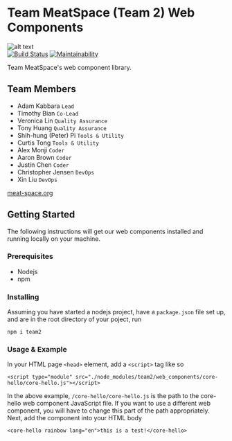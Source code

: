 # Team MeatSpace (Team 2) Web Components
![alt text](https://meat-space.org/img/logo.png "MeatSpace logo 1") <br/>
[![Build Status](https://travis-ci.com/ucsd-cse112/Team2.svg?token=GDhf5VDFYPsMkr26iBEV&branch=ci-pipeline)](https://travis-ci.com/ucsd-cse112/Team2)
[![Maintainability](https://api.codeclimate.com/v1/badges/a99a88d28ad37a79dbf6/maintainability)](https://codeclimate.com/github/codeclimate/codeclimate/maintainability) <br/>

Team MeatSpace's web component library. 

## Team Members
- Adam Kabbara `Lead`
- Timothy Bian `Co-Lead`
- Veronica Lin `Quality Assurance`
- Tony Huang `Quality Assurance`
- Shih-hung (Peter) Pi `Tools & Utility`
- Curtis Tong `Tools & Utility`
- Alex Monji `Coder`
- Aaron Brown `Coder`
- Justin Chen `Coder`
- Christopher Jensen `DevOps`
- Xin Liu `DevOps`

[meat-space.org](https://meat-space.org)

## Getting Started
The following instructions will get our web components installed and running locally on your machine.

### Prerequisites 
* Nodejs
* npm

### Installing
Assuming you have started a nodejs project, have a `package.json` file set up, and are in the root directory of your poject, run
```
npm i team2
```
### Usage & Example
In your HTML page `<head>` element, add a `<script>` tag like so
```
<script type="module" src="./node_modules/team2/web_components/core-hello/core-hello.js"></script>
```
In the above example, `/core-hello/core-hello.js` is the path to the core-hello web component JavaScript file. 
If you want to use a different web component, you will have to change this part of the path appropriately.
Next, add the component into your HTML body
```
<core-hello rainbow lang="en">this is a test!</core-hello>
```


